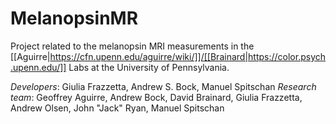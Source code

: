 # MelanopsinMR
Project related to the melanopsin MRI measurements in the [[Aguirre|https://cfn.upenn.edu/aguirre/wiki/]]/[[Brainard|https://color.psych.upenn.edu/]] Labs at the University of Pennsylvania.

*Developers*: Giulia Frazzetta, Andrew S. Bock, Manuel Spitschan
*Research team*: Geoffrey Aguirre, Andrew Bock, David Brainard, Giulia Frazzetta, Andrew Olsen, John "Jack" Ryan, Manuel Spitschan
